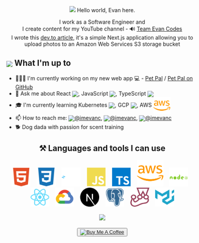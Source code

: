 <div align="center">
  
<img src="https://media.giphy.com/media/hvRJCLFzcasrR4ia7z/giphy.gif" width="32"> Hello world, Evan here. 

I work as a Software Engineer and  <br/>
  I create content for my YouTube channel - 🔊 [Team Evan Codes](https://www.youtube.com/channel/UCBN0IU2eFovhsF0kOuvpSkQ/videos) <br/>
  I wrote this [dev.to article](https://dev.to/imevanc/nextjs-aws-s3-upload-3njb), it's a simple Next.js application allowing you to upload photos to an Amazon Web Services S3 storage bucket

  
  
</div>
<div align="left">
  <h2><img align="center"
                src="https://emojis.slackmojis.com/emojis/images/1584726375/8272/blob-cool.gif?1584726375" width="28" />
            What I'm up to</h2>
        <ul>
          <li> 👨🏻‍💻 I'm currently working on my new web app 💻 - <a href="https://pet-pal.vercel.app">Pet Pal</a> / <a href="https://github.com/imevanc/pet-pal">Pet Pal on GitHub</a></li>
            <li> 💬 Ask me about React <img align="center"
                    src="https://emojis.slackmojis.com/emojis/images/1473950148/1161/react.png?1473950148"
                    width="20" />, JavaScript <img align="center"
                    src="https://emojis.slackmojis.com/emojis/images/1450441296/151/javascript.png?1450441296"
                    width="20" />, TypeScript <img align="center" src="https://user-images.githubusercontent.com/96417438/199995998-75471604-7dcd-4edb-8916-9c35f931e92f.png" width="20"</li>
            <li> 🎓 I'm currently learning Kubernetes <img align="center" src="https://user-images.githubusercontent.com/96417438/199997086-48a653dc-e6ad-491b-8e86-934e5296bab9.png" width="20"/>, GCP <img align="center" src="https://user-images.githubusercontent.com/96417438/199997229-c3d04314-20a5-44af-b2dd-0070db6ea72b.png" width="20"/>,  AWS <img align="center" src="https://github.com/devicons/devicon/blob/master/icons/amazonwebservices/amazonwebservices-plain-wordmark.svg" width="45"/>  </li>
            <li>📫 How to reach me:
              <img align="center" src="https://user-images.githubusercontent.com/96417438/223284009-b0e293a2-8ca8-4d55-8f74-6a34ced34baf.png" width="20" /><a href="https://twitter.com/teamevancodes" target="_blank">@imevanc</a>, 
              <img align="center" src="https://user-images.githubusercontent.com/96417438/223284153-a7a6c1b7-67b4-4d5c-9f52-1b7b13082ab5.png" width="20" /><a href="https://stackoverflow.com/users/21338003/evan" target="_blank">@imevanc</a>,
              <img align="center" src="https://user-images.githubusercontent.com/96417438/223284614-3aafd533-4806-4d8e-a876-7ef082851edc.png" width="30" /><a href="https://stackoverflow.com/users/21338003/evan](https://dev.to/imevanc)" target="_blank">@imevanc</a>
            </li>
            <li>🐕 Dog dada with passion for scent training</li>
        </ul>
</div>
 
<div align="center">
  <h2> ⚒️ Languages and tools I can use</h2>
<img width="50" src="https://github.com/devicons/devicon/blob/master/icons/html5/html5-plain.svg" alt="html 5"/>&nbsp;&nbsp;&nbsp;
<img width="50" src="https://github.com/devicons/devicon/blob/master/icons/css3/css3-plain.svg" alt="css 3" />&nbsp;&nbsp;&nbsp;
<img width="50" src="https://github.com/devicons/devicon/blob/master/icons/tailwindcss/tailwindcss-original-wordmark.svg"/>&nbsp;&nbsp;&nbsp;
<img width="50" src="https://github.com/devicons/devicon/blob/master/icons/javascript/javascript-plain.svg" alt="javascript"/>&nbsp;&nbsp;&nbsp;
<img width="50" src="https://github.com/devicons/devicon/blob/master/icons/typescript/typescript-plain.svg" alt="javascript"/>&nbsp;&nbsp;&nbsp;
<img width="70" src="https://github.com/devicons/devicon/blob/master/icons/amazonwebservices/amazonwebservices-plain-wordmark.svg" alt="aws"/>&nbsp;&nbsp;&nbsp;
<img width="50" src="https://github.com/devicons/devicon/blob/master/icons/nodejs/nodejs-plain-wordmark.svg" alt="node js"/>&nbsp;&nbsp;&nbsp;
<img width="50" src="https://github.com/devicons/devicon/blob/master/icons/react/react-original.svg" alt="react js"/>&nbsp;&nbsp;&nbsp;
<img width="50" src="https://github.com/devicons/devicon/blob/master/icons/googlecloud/googlecloud-original.svg" alt="gcp"/>&nbsp;&nbsp;&nbsp;
<img width="50" src="https://github.com/devicons/devicon/blob/master/icons/nextjs/nextjs-original.svg" alt="react js"/>&nbsp;&nbsp;&nbsp;
<img width="50" src="https://github.com/devicons/devicon/blob/master/icons/postgresql/postgresql-plain.svg" alt="postgres sql" />&nbsp;&nbsp;&nbsp;
<img width="50" src="https://github.com/devicons/devicon/blob/master/icons/jest/jest-plain.svg" alt="jest"/>&nbsp;&nbsp;&nbsp;
<img width="50" src="https://github.com/devicons/devicon/blob/master/icons/materialui/materialui-plain.svg" alt="materialui"/>
</div>

<div align="center">
  <br/>
  <img src="https://komarev.com/ghpvc/?username=imevanc&color=brightgreen&style=flat-square&label=PROFILE+VIEWS +" width="130" />
  <br/>
  <br/>
  <button>
    <a href="https://www.buymeacoffee.com/imevanc" target="_blank">
      <img src="https://cdn.buymeacoffee.com/buttons/default-orange.png" alt="Buy Me A Coffee" width="200">
    </a>
  </button>
</div>

